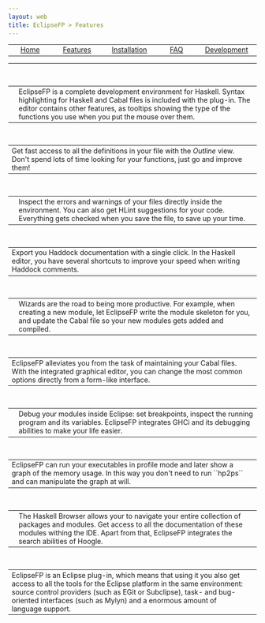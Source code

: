```yaml
---
layout: web
title: EclipseFP > Features
---
```


<!-- The list of elements -->
<center>
<table id="tableofcontents">
  <tr>
    <td width="160px" align="center" class="toc"><a href="index.html">Home</a></td>
    <td width="160px" align="center" class="toc selected"><a href="features.html">Features</a></td>
    <td width="160px" align="center" class="toc"><a href="install.html">Installation</a></td>
    <td width="160px" align="center" class="toc"><a href="faq.html">FAQ</a></td>
    <td width="160px" align="center" class="toc"><a href="dev.html">Development</a></td>
  </tr>
</table>
</center>
<hr />
<br />
<!-- Until here the list -->

<table>
<tr>
<td><img src="images/syntax.png" /></td>
<td valign="center" width="100%">EclipseFP is a complete development environment for Haskell. Syntax highlighting for Haskell and Cabal files is included with the plug-in. The editor contains other features, as tooltips showing the type of the functions you use when you put the mouse over them.</td>
</tr>
</table>
<br />

<table>
<tr>
<td valign="center" width="100%">Get fast access to all the definitions in your file with the <i>Outline</i> view. Don't spend lots of time looking for your functions, just go and improve them!</td>
<td><img src="images/outline.png" /></td>
</tr>
</table>
<br />

<table>
<tr>
<td><img src="images/warnings.png" /></td>
<td valign="center" width="100%">Inspect the errors and warnings of your files directly inside the environment. You can also get HLint suggestions for your code. Everything gets checked when you save the file, to save up your time.</td>
</tr>
</table>
<br />

<table>
<tr>
<td valign="center" width="100%">Export you Haddock documentation with a single click. In the Haskell editor, you have several shortcuts to improve
your speed when writing Haddock comments.</td>
<td><img src="images/haddock.png" /></td>
</tr>
</table>
<br />

<table>
<tr>
<td><img src="images/wizards.png" /></td>
<td valign="center" width="100%">Wizards are the road to being more productive. For example, when creating a new module, let EclipseFP write the module
skeleton for you, and update the Cabal file so your new modules gets added and compiled.</td>
</tr>
</table>
<br />

<table>
<tr>
<td valign="center" width="100%">EclipseFP alleviates you from the task of maintaining your Cabal files. With the integrated graphical editor,
you can change the most common options directly from a form-like interface.</td>
<td><img src="images/cabal.png" /></td>
</tr>
</table>
<br />

<table>
<tr>
<td><img src="images/debug.png" /></td>
<td valign="center" width="100%">Debug your modules inside Eclipse: set breakpoints, inspect the running program and its variables. EclipseFP
integrates GHCi and its debugging abilities to make your life easier.</td>
</tr>
</table>
<br />

<table>
<tr>
<td valign="center" width="100%">EclipseFP can run your executables in profile mode and later show a graph of the memory usage. In this way
you don't need to run ``hp2ps`` and can manipulate the graph at will.</td>
<td><img src="images/profile.png" /></td>
</tr>
</table>
<br />

<table>
<tr>
<td><img src="images/hoogle.png" /></td>
<td valign="center" width="100%">The Haskell Browser allows your to navigate your entire collection of packages and modules. Get access to all
the documentation of these modules withing the IDE. Apart from that, EclipseFP integrates the search abilities of Hoogle.</td>
</tr>
</table>
<br />

<table>
<tr>
<td valign="center" width="100%">EclipseFP is an Eclipse plug-in, which means that using it you also get access to all the tools for the
Eclipse platform in the same environment: source control providers (such as EGit or Subclipse), task- and bug-oriented interfaces (such as Mylyn)
and a enormous amount of language support.</td>
<td></td>
</tr>
</table>
